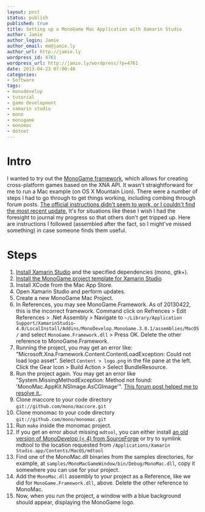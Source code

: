 ```yaml
---
layout: post
status: publish
published: true
title: Setting up a MonoGame Mac Application with Xamarin Studio
author: Jamie
author_login: Jamie
author_email: me@jamie.ly
author_url: http://jamie.ly
wordpress_id: 4761
wordpress_url: http://jamie.ly/wordpress/?p=4761
date: 2013-04-23 07:00:48
categories:
- Software
tags:
- monodevelop
- tutorial
- game development
- xamarin studio
- mono
- monogame
- monomac
- dotnet
---
```


Intro
=====

I wanted to try out the [MonoGame framework](https://monogame.codeplex.com/), 
which allows for creating
cross-platform games based on the XNA API. It wasn't straightforward for
me to run a Mac example (on OS X Mountain Lion). There were a number of
steps I had to go through to get things working, including combing
through forum posts. [The official instructions didn't seem to work, or I couldn't find the most recent update.](https://github.com/mono/MonoGame/wiki/Tutorials%3AInstalling-Prerequisites-on-MacOS-for-MonoMac-project)
It's for situations like these I wish I had the foresight to journal my
progress so that others don't get tripped up. Here are instructions I
followed (assembled after the fact, so I might've missed something) in
case someone finds them useful.

Steps
=====

1.  [Install Xamarin Studio](http://monodevelop.com/Download) and the
    specified dependencies (mono, gtk+).
2.  [Install the MonoGame project template for Xamarin
    Studio](https://monogame.codeplex.com/releases/view/102870)
3.  Install XCode from the Mac App Store.
4.  Open Xamarin Studio and perform updates.
5.  Create a new MonoGame Mac Project.
6.  In References, you may see MonoGame.Framework. As of 20130422, this
    is the incorrect framework. Command click on Refrences \> Edit
    References \> .Net Assembly \> Navigate to
    `~/Library/Application Support/XamarinStudio-4.0/LocalInstall/Addins/MonoDevelop.MonoGame.3.0.1/assemblies/MacOS/`
    and select `MonoGame.Framework.dll` \> Press OK. Delete the other
    reference to MonoGame.Framework.
7.  Running the project, you may get an error like:
    "Microsoft.Xna.Framework.Content.ContentLoadException: Could not
    load logo asset". Select `Content > logo.png` in the file pane at
    the left. Click the Gear Icon \> Build Action \> Select
    BundleResource.
8.  Run the project again. You may get an error like
    "System.MissingMethodException: Method not found:
    'MonoMac.AppKit.NSImage.AsCGImage'". [This forum post helped me to resolve it.](https://monogame.codeplex.com/discussions/437680#editor).
9.  Clone maccore to your code directory
    `git://github.com/mono/maccore.git`
10. Clone monomac to your code directory
    `git://github.com/mono/monomac.git`
11. Run `make` inside the monomac project.
12. If you get an error about missing `mdtool`, you can either install
    [an old version of MonoDevelop (\< 4) from
    SourceForge](http://sourceforge.net/projects/monodevelop.mirror/files/)
    or try to symlink mdtool to the location requested from
    `/Applications/Xamarin Studio.app/Contents/MacOS/mdtool`
13. Find one of the MonoMac.dll binaries from the samples directories,
    for example, at `samples/MonoMacGameWindow/bin/Debug/MonoMac.dll`,
    copy it somewhere you can use for your project.
14. Add the `MonoMac.dll` assembly to your project as a Reference, like
    we did for `MonoGame.Framework.dll`, above. Delete the other
    reference to MonoMac.
15. Now, when you run the project, a window with a blue background
    should appear, displaying the MonoGame logo.

